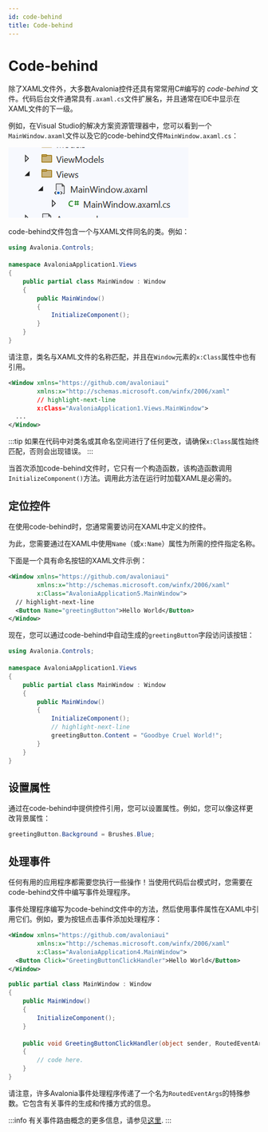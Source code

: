 ```yaml
---
id: code-behind
title: Code-behind
---
```


# Code-behind

除了XAML文件外，大多数Avalonia控件还具有常常用C#编写的 _code-behind_ 文件。代码后台文件通常具有`.axaml.cs`文件扩展名，并且通常在IDE中显示在XAML文件的下一级。

例如，在Visual Studio的解决方案资源管理器中，您可以看到一个`MainWindow.axaml`文件以及它的code-behind文件`MainWindow.axaml.cs`：

![](/img/basics/user-interface/code-behind/vs-solution-explorer.png)

code-behind文件包含一个与XAML文件同名的类。例如：

```csharp title='MainWindow.axaml.cs'
using Avalonia.Controls;

namespace AvaloniaApplication1.Views
{
    public partial class MainWindow : Window
    {
        public MainWindow()
        {
            InitializeComponent();
        }
    }
}
```

请注意，类名与XAML文件的名称匹配，并且在`Window`元素的`x:Class`属性中也有引用。

```xml title='MainWindow.axaml'
<Window xmlns="https://github.com/avaloniaui"
        xmlns:x="http://schemas.microsoft.com/winfx/2006/xaml"
        // highlight-next-line
        x:Class="AvaloniaApplication1.Views.MainWindow">
  ...
</Window>
```

:::tip
如果在代码中对类名或其命名空间进行了任何更改，请确保`x:Class`属性始终匹配，否则会出现错误。
:::

当首次添加code-behind文件时，它只有一个构造函数，该构造函数调用`InitializeComponent()`方法。调用此方法在运行时加载XAML是必需的。

## 定位控件

在使用code-behind时，您通常需要访问在XAML中定义的控件。

为此，您需要通过在XAML中使用`Name`（或`x:Name`）属性为所需的控件指定名称。

下面是一个具有命名按钮的XAML文件示例：

```xml title='MainWindow.axaml'
<Window xmlns="https://github.com/avaloniaui"
        xmlns:x="http://schemas.microsoft.com/winfx/2006/xaml"
        x:Class="AvaloniaApplication5.MainWindow">
  // highlight-next-line
  <Button Name="greetingButton">Hello World</Button>
</Window>
```

现在，您可以通过code-behind中自动生成的`greetingButton`字段访问该按钮：

```csharp title='MainWindow.axaml.cs'
using Avalonia.Controls;

namespace AvaloniaApplication1.Views
{
    public partial class MainWindow : Window
    {
        public MainWindow()
        {
            InitializeComponent();
            // highlight-next-line
            greetingButton.Content = "Goodbye Cruel World!";
        }
    }
}
```

## 设置属性

通过在code-behind中提供控件引用，您可以设置属性。例如，您可以像这样更改背景属性：

```csharp
greetingButton.Background = Brushes.Blue;
```

## 处理事件

任何有用的应用程序都需要您执行一些操作！当使用代码后台模式时，您需要在code-behind文件中编写事件处理程序。

事件处理程序编写为code-behind文件中的方法，然后使用事件属性在XAML中引用它们。例如，要为按钮点击事件添加处理程序：

```xml title='MainWindow.axaml'
<Window xmlns="https://github.com/avaloniaui"
        xmlns:x="http://schemas.microsoft.com/winfx/2006/xaml"
        x:Class="AvaloniaApplication4.MainWindow">
  <Button Click="GreetingButtonClickHandler">Hello World</Button>
</Window>
```

```csharp title='MainWindow.axaml.cs'
public partial class MainWindow : Window
{
    public MainWindow()
    {
        InitializeComponent();
    }

    public void GreetingButtonClickHandler(object sender, RoutedEventArgs e)
    {
        // code here.
    }
}
```

请注意，许多Avalonia事件处理程序传递了一个名为`RoutedEventArgs`的特殊参数。它包含有关事件的生成和传播方式的信息。

:::info
有关事件路由概念的更多信息，请参见[这里](../../concepts/input/routed-events.md).
:::
